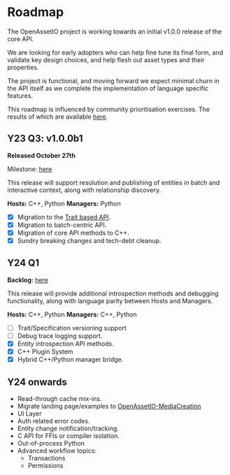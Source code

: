 # Roadmap

The OpenAssetIO project is working towards an initial v1.0.0 release of
the core API.

We are looking for early adopters who can help fine tune its final form,
and validate key design choices, and help flesh out asset types and
their properties.

The project is functional, and moving forward we expect minimal churn in
the API itself as we complete the implementation of language specific
features.

This roadmap is influenced by community prioritisation exercises. The
results of which are available
[here](https://docs.google.com/spreadsheets/d/1ARGfLIbBg58rGTAgjcvr9DbmsXKTdQKO3BC_M3RQ_w4/edit#gid=0).

## Y23 Q3: v1.0.0b1

**Released October 27th**

Milestone: [here](https://github.com/OpenAssetIO/OpenAssetIO/milestone/1)

This release will support resolution and publishing of entities in batch
and interactive context, along with relationship discovery.

**Hosts:** C++, Python
**Managers:** Python

- [x] Migration to the [Trait based API](https://github.com/OpenAssetIO/OpenAssetIO/blob/main/doc/decisions/DR007-Hierarchical-or-compositional-traits-for-specifications.md).
- [x] Migration to batch-centric API.
- [x] Migration of core API methods to C++.
- [x] Sundry breaking changes and tech-debt cleanup.

## Y24 Q1

**Backlog:** [here](https://github.com/orgs/OpenAssetIO/projects/1/views/8)

This release will provide additional introspection methods and
debugging functionality, along with language parity between Hosts and
Managers.

**Hosts:** C++, Python
**Managers:** C++, Python

- [ ] Trait/Specification versioning support
- [ ] Debug trace logging support.
- [x] Entity introspection API methods.
- [x] C++ Plugin System
- [x] Hybrid C++/Python manager bridge.

## Y24 onwards
- Read-through cache mix-ins.
- Migrate landing page/examples to [OpenAssetIO-MediaCreation](https://github.com/OpenAssetIO/OpenAssetIO-MediaCreation)
- UI Layer
- Auth related error codes.
- Entity change notification/tracking.
- C API for FFIs or compiler isolation.
- Out-of-process Python
- Advanced workflow topics:
  - Transactions
  - Permissions
